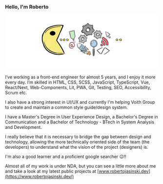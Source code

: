 ### Hello, I'm Roberto

<img src="https://raw.githubusercontent.com/r-jasinski/r-jasinski/master/header.png" alt="banner that says Monica Powell - software engineer, content creator and community organizer alongside a cartoon illustration of Monica">

I’ve working as a front-end engineer for almost 5 years, and I enjoy it more every day. I’m skilled in HTML, CSS, SCSS, JavaScript, TypeScript, Vue, React/Next, Web-Components, Lit, PWA, Git, Testing, SEO, Accessibility, Scrum etc.

I also have a strong interest in UI/UX and currently I'm helping Voith Group to create and maintain a common style guide/design system.

I have a Master's Degree in User Experience Design, a Bachelor's Degree in Communication and a Bachelor of Technology - BTech in System Analysis and Development.

I really believe that it is necessary to bridge the gap between design and technology, allowing the more technically oriented side of the team (the developers) to understand what the vision of the project (designers) is.

I'm also a good learner and a proficient google searcher 😉!!

Almost all of my work is under NDA, but you can see a little more about me and take a look at my latest public projects at [www.robertojasinski.dev](https://www.robertojasinski.dev/)


<!--
**r-jasinski/r-jasinski** is a ✨ _special_ ✨ repository because its `README.md` (this file) appears on your GitHub profile.

Here are some ideas to get you started:

- 🔭 I’m currently working on ...
- 🌱 I’m currently learning ...
- 👯 I’m looking to collaborate on ...
- 🤔 I’m looking for help with ...
- 💬 Ask me about ...
- 📫 How to reach me: ...
- 😄 Pronouns: ...
- ⚡ Fun fact: ...
-->
